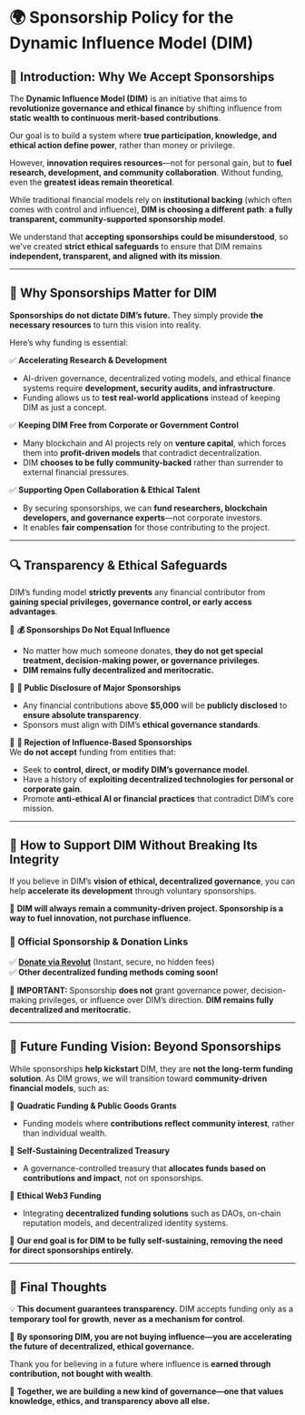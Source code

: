# **🌍 Sponsorship Policy for the Dynamic Influence Model (DIM)**  

## **📜 Introduction: Why We Accept Sponsorships**  
The **Dynamic Influence Model (DIM)** is an initiative that aims to **revolutionize governance and ethical finance** by shifting influence from **static wealth to continuous merit-based contributions**.  

Our goal is to build a system where **true participation, knowledge, and ethical action define power**, rather than money or privilege.  

However, **innovation requires resources**—not for personal gain, but to **fuel research, development, and community collaboration**. Without funding, even the **greatest ideas remain theoretical**.  

While traditional financial models rely on **institutional backing** (which often comes with control and influence), **DIM is choosing a different path**: **a fully transparent, community-supported sponsorship model**.  

We understand that **accepting sponsorships could be misunderstood**, so we’ve created **strict ethical safeguards** to ensure that DIM remains **independent, transparent, and aligned with its mission**.  

---

## **🚀 Why Sponsorships Matter for DIM**  
**Sponsorships do not dictate DIM’s future.** They simply provide **the necessary resources** to turn this vision into reality.  

Here’s why funding is essential:  

✅ **Accelerating Research & Development**  
- AI-driven governance, decentralized voting models, and ethical finance systems require **development, security audits, and infrastructure**.  
- Funding allows us to **test real-world applications** instead of keeping DIM as just a concept.  

✅ **Keeping DIM Free from Corporate or Government Control**  
- Many blockchain and AI projects rely on **venture capital**, which forces them into **profit-driven models** that contradict decentralization.  
- DIM **chooses to be fully community-backed** rather than surrender to external financial pressures.  

✅ **Supporting Open Collaboration & Ethical Talent**  
- By securing sponsorships, we can **fund researchers, blockchain developers, and governance experts**—not corporate investors.  
- It enables **fair compensation** for those contributing to the project.  

---

## **🔍 Transparency & Ethical Safeguards**  
DIM’s funding model **strictly prevents** any financial contributor from **gaining special privileges, governance control, or early access advantages**.  

🔹 **💰 Sponsorships Do Not Equal Influence**  
- No matter how much someone donates, **they do not get special treatment, decision-making power, or governance privileges**.  
- **DIM remains fully decentralized and meritocratic.**  

🔹 **📢 Public Disclosure of Major Sponsorships**  
- Any financial contributions above **$5,000** will be **publicly disclosed** to **ensure absolute transparency**.  
- Sponsors must align with DIM’s **ethical governance standards**.  

🔹 **🚫 Rejection of Influence-Based Sponsorships**  
We **do not accept** funding from entities that:  
- Seek to **control, direct, or modify DIM’s governance model**.  
- Have a history of **exploiting decentralized technologies for personal or corporate gain**.  
- Promote **anti-ethical AI or financial practices** that contradict DIM’s core mission.  

---

## **🤝 How to Support DIM Without Breaking Its Integrity**  
If you believe in DIM’s **vision of ethical, decentralized governance**, you can help **accelerate its development** through voluntary sponsorships.  

📌 **DIM will always remain a community-driven project. Sponsorship is a way to fuel innovation, not purchase influence.**  

### **🔹 Official Sponsorship & Donation Links**  
✅ **[Donate via Revolut](https://revolut.me/leondos)** (Instant, secure, no hidden fees)  
✅ **Other decentralized funding methods coming soon!**  

📢 **IMPORTANT:** Sponsorship **does not** grant governance power, decision-making privileges, or influence over DIM’s direction. **DIM remains fully decentralized and meritocratic.**  

---

## **🌟 Future Funding Vision: Beyond Sponsorships**  
While sponsorships **help kickstart** DIM, they are **not the long-term funding solution**. As DIM grows, we will transition toward **community-driven financial models**, such as:  

🔹 **Quadratic Funding & Public Goods Grants**  
- Funding models where **contributions reflect community interest**, rather than individual wealth.  

🔹 **Self-Sustaining Decentralized Treasury**  
- A governance-controlled treasury that **allocates funds based on contributions and impact**, not on sponsorships.  

🔹 **Ethical Web3 Funding**  
- Integrating **decentralized funding solutions** such as DAOs, on-chain reputation models, and decentralized identity systems.  

📌 **Our end goal is for DIM to be fully self-sustaining, removing the need for direct sponsorships entirely.**  

---

## **📌 Final Thoughts**  
💡 **This document guarantees transparency.** DIM accepts funding only as a **temporary tool for growth**, **never as a mechanism for control**.  

📢 **By sponsoring DIM, you are not buying influence—you are accelerating the future of decentralized, ethical governance.**  

Thank you for believing in a future where influence is **earned through contribution, not bought with wealth**.  

🚀 **Together, we are building a new kind of governance—one that values knowledge, ethics, and transparency above all else.**
